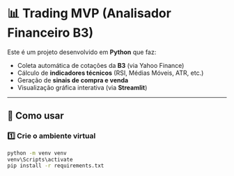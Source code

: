 # 📊 Trading MVP (Analisador Financeiro B3)

Este é um projeto desenvolvido em **Python** que faz:
- Coleta automática de cotações da **B3** (via Yahoo Finance)
- Cálculo de **indicadores técnicos** (RSI, Médias Móveis, ATR, etc.)
- Geração de **sinais de compra e venda**
- Visualização gráfica interativa (via **Streamlit**)

---

## 🚀 Como usar

### 1️⃣ Crie o ambiente virtual
```bash
python -m venv venv
venv\Scripts\activate
pip install -r requirements.txt

